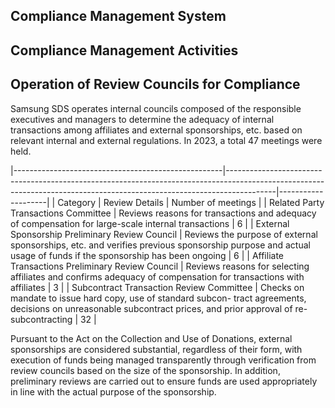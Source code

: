 ## **Compliance Management System**

## **Compliance Management Activities**

## **Operation of Review Councils for Compliance**

Samsung SDS operates internal councils composed of the responsible executives and managers to determine the adequacy of internal transactions among affiliates and external sponsorships, etc. based on relevant internal and external regulations. In 2023, a total 47 meetings were held.

|----------------------------------------------------|------------------------------------------------------------------------------------------------------------------------------------------------------------------------|--------------------|
| Category                                           | Review Details                                                                                                                                                         | Number of meetings |
| Related Party Transactions  Committee              | Reviews reasons for transactions and adequacy of  compensation for large-scale internal transactions                                                                   | 6                  |
| External Sponsorship  Preliminary Review Council   | Reviews the purpose of external sponsorships, etc. and verifies  previous sponsorship purpose and actual usage of funds if the  sponsorship has been ongoing           | 6                  |
| Affiliate Transactions  Preliminary Review Council | Reviews reasons for selecting affiliates and confirms adequacy  of compensation for transactions with affiliates                                                       | 3                  |
| Subcontract Transaction  Review Committee          | Checks on mandate to issue hard copy, use of standard subcon- tract agreements, decisions on unreasonable subcontract prices,  and prior approval of re-subcontracting | 32                 |

Pursuant to the Act on the Collection and Use of Donations, external sponsorships are considered substantial, regardless of their form, with execution of funds being managed transparently through verification from review councils based on the size of the sponsorship. In addition, preliminary reviews are carried out to ensure funds are used appropriately in line with the actual purpose of the sponsorship.
